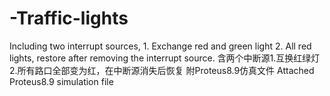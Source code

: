 # -Traffic-lights
Including two interrupt sources, 1. Exchange red and green light 2. All red lights, restore after removing the interrupt source.
含两个中断源1.互换红绿灯2.所有路口全部变为红，在中断源消失后恢复
附Proteus8.9仿真文件
Attached Proteus8.9 simulation file
 
